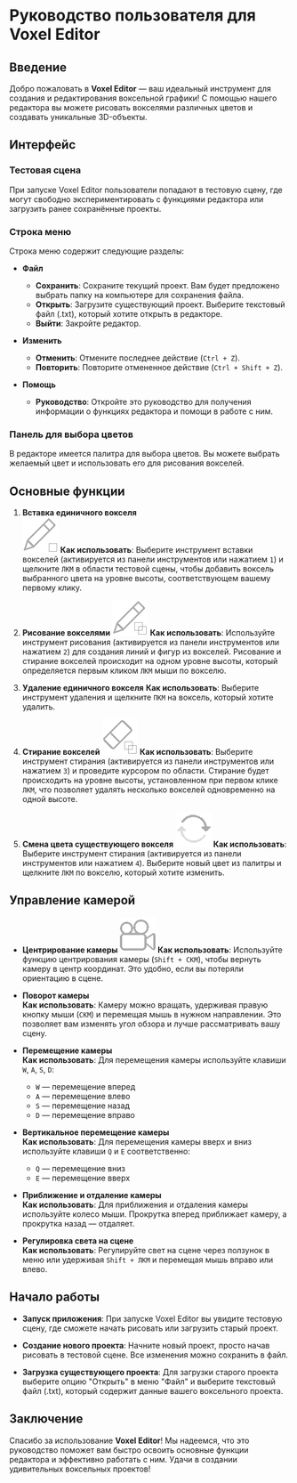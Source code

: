 # Руководство пользователя для Voxel Editor

## Введение
Добро пожаловать в **Voxel Editor** — ваш идеальный инструмент для создания и редактирования воксельной графики! С помощью нашего редактора вы можете рисовать вокселями различных цветов и создавать уникальные 3D-объекты.

## Интерфейс

### Тестовая сцена
При запуске Voxel Editor пользователи попадают в тестовую сцену, где могут свободно экспериментировать с функциями редактора или загрузить ранее сохранённые проекты.

### Строка меню
Строка меню содержит следующие разделы:

- **Файл**
  - **Сохранить**: Сохраните текущий проект. Вам будет предложено выбрать папку на компьютере для сохранения файла.
  - **Открыть**: Загрузите существующий проект. Выберите текстовый файл (.txt), который хотите открыть в редакторе.
  - **Выйти**: Закройте редактор.
  
- **Изменить**
  - **Отменить**: Отмените последнее действие (`Ctrl + Z`).
  - **Повторить**: Повторите отмененное действие (`Ctrl + Shift + Z`).
  
- **Помощь**
  - **Руководство**: Откройте это руководство для получения информации о функциях редактора и помощи в работе с ним.

### Панель для выбора цветов
В редакторе имеется палитра для выбора цветов. Вы можете выбрать желаемый цвет и использовать его для рисования вокселей.

## Основные функции

1. **Вставка единичного вокселя**  
   ![](https://github.com/AntoshkA-30I/Voxel-Editor/blob/main/images_for_manual/paint_1.png)
   **Как использовать**: Выберите инструмент вставки вокселей (активируется из панели инструментов или нажатием `1`) и щелкните `ЛКМ` в области тестовой сцены, чтобы добавить воксель выбранного цвета на уровне высоты, соответствующем вашему первому клику.
   
2. **Рисование вокселями**
   ![](https://github.com/AntoshkA-30I/Voxel-Editor/blob/main/images_for_manual/paint_2.png)
   **Как использовать**: Используйте инструмент рисования (активируется из панели инструментов или нажатием `2`) для создания линий и фигур из вокселей. Рисование и стирание вокселей происходит на одном уровне высоты, который определяется первым кликом `ЛКМ` мыши по вокселю.
   
4. **Удаление единичного вокселя**
   **Как использовать**: Выберите инструмент удаления и щелкните `ПКМ` на воксель, который хотите удалить.
   
5. **Стирание вокселей**
   ![](https://github.com/AntoshkA-30I/Voxel-Editor/blob/main/images_for_manual/erase_2.png)
   **Как использовать**: Выберите инструмент стирания (активируется из панели инструментов или нажатием `3`) и проведите курсором по области. Стирание будет происходить на уровне высоты, установленном при первом клике `ЛКМ`, что позволяет удалять несколько вокселей одновременно на одной высоте.
   
6. **Смена цвета существующего вокселя**
   ![](https://github.com/AntoshkA-30I/Voxel-Editor/blob/main/images_for_manual/repaint.png)
   **Как использовать**: Выберите инструмент стирания (активируется из панели инструментов или нажатием `4`). Выберите новый цвет из палитры и щелкните `ЛКМ` по вокселю, который хотите изменить.

## Управление камерой

- **Центрирование камеры**
  ![](https://github.com/AntoshkA-30I/Voxel-Editor/blob/main/images_for_manual/camera.png)
  **Как использовать**: Используйте функцию центрирования камеры (`Shift + СКМ`), чтобы вернуть камеру в центр координат. Это удобно, если вы потеряли ориентацию в сцене.
  
- **Поворот камеры**  
  **Как использовать**: Камеру можно вращать, удерживая правую кнопку мыши (`СКМ`) и перемещая мышь в нужном направлении. Это позволяет вам изменять угол обзора и лучше рассматривать вашу сцену.
  
- **Перемещение камеры**  
  **Как использовать**: Для перемещения камеры используйте клавиши `W`, `A`, `S`, `D`:  
  - `W` — перемещение вперед  
  - `A` — перемещение влево  
  - `S` — перемещение назад  
  - `D` — перемещение вправо  
  
- **Вертикальное перемещение камеры**  
  **Как использовать**: Для перемещения камеры вверх и вниз используйте клавиши `Q` и `E` соответственно:  
  - `Q` — перемещение вниз  
  - `E` — перемещение вверх  
  
- **Приближение и отдаление камеры**  
  **Как использовать**: Для приближения и отдаления камеры используйте колесо мыши. Прокрутка вперед приближает камеру, а прокрутка назад — отдаляет.

- **Регулировка света на сцене**  
  **Как использовать**: Регулируйте свет на сцене через ползунок в меню или удерживая `Shift + ЛКМ` и перемещая мышь вправо или влево.

## Начало работы

- **Запуск приложения**: При запуске Voxel Editor вы увидите тестовую сцену, где сможете начать рисовать или загрузить старый проект.

- **Создание нового проекта**: Начните новый проект, просто начав рисовать в тестовой сцене. Все изменения можно сохранить в файл.

- **Загрузка существующего проекта**: Для загрузки старого проекта выберите опцию "Открыть" в меню "Файл" и выберите текстовый файл (.txt), который содержит данные вашего воксельного проекта.

## Заключение
Спасибо за использование **Voxel Editor**! Мы надеемся, что это руководство поможет вам быстро освоить основные функции редактора и эффективно работать с ним. Удачи в создании удивительных воксельных проектов!
